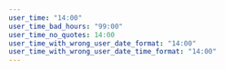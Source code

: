 ```yaml
---
user_time: "14:00"
user_time_bad_hours: "99:00"
user_time_no_quotes: 14:00
user_time_with_wrong_user_date_format: "14:00"
user_time_with_wrong_user_date_time_format: "14:00"
---
```

